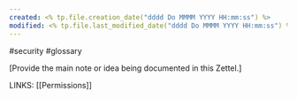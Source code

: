 ```yaml
---
created: <% tp.file.creation_date("dddd Do MMMM YYYY HH:mm:ss") %>
modified: <% tp.file.last_modified_date("dddd Do MMMM YYYY HH:mm:ss") %>
---
```

#security #glossary 

[Provide the main note or idea being documented in this Zettel.]

LINKS:
[[Permissions]]

